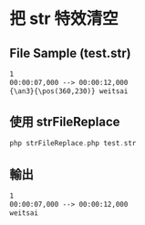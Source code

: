 # 把 str 特效清空

## File Sample (test.str)
```txt
1
00:00:07,000 --> 00:00:12,000
{\an3}{\pos(360,230)} weitsai
```

## 使用 strFileReplace
```php
php strFileReplace.php test.str
```

## 輸出
```txt
1
00:00:07,000 --> 00:00:12,000
weitsai
```